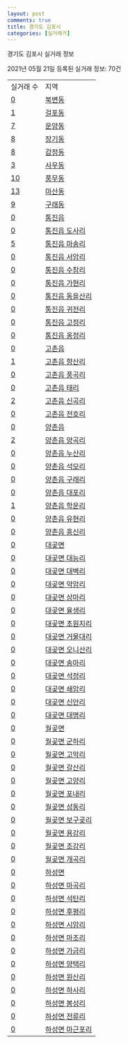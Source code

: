 ```yaml
---
layout: post
comments: true
title: 경기도 김포시
categories: [실거래가]
---
```


경기도 김포시 실거래 정보

2021년 05월 21일 등록된 실거래 정보: 70건


<table>
  <tr>
    <td>실거래 수</td>
    <td>지역</td>
  </tr>

  
  <tr>
    <td><a href="4157010100.html">0</a></td>
    <td><a href="4157010100.html">북변동</a></td>
  </tr>
    

  <tr>
    <td><a href="4157010200.html">1</a></td>
    <td><a href="4157010200.html">걸포동</a></td>
  </tr>
    

  <tr>
    <td><a href="4157010300.html">7</a></td>
    <td><a href="4157010300.html">운양동</a></td>
  </tr>
    

  <tr>
    <td><a href="4157010400.html">8</a></td>
    <td><a href="4157010400.html">장기동</a></td>
  </tr>
    

  <tr>
    <td><a href="4157010500.html">8</a></td>
    <td><a href="4157010500.html">감정동</a></td>
  </tr>
    

  <tr>
    <td><a href="4157010600.html">3</a></td>
    <td><a href="4157010600.html">사우동</a></td>
  </tr>
    

  <tr>
    <td><a href="4157010700.html">10</a></td>
    <td><a href="4157010700.html">풍무동</a></td>
  </tr>
    

  <tr>
    <td><a href="4157010800.html">13</a></td>
    <td><a href="4157010800.html">마산동</a></td>
  </tr>
    

  <tr>
    <td><a href="4157010900.html">9</a></td>
    <td><a href="4157010900.html">구래동</a></td>
  </tr>
    

  <tr>
    <td><a href="4157025000.html">0</a></td>
    <td><a href="4157025000.html">통진읍</a></td>
  </tr>
    

  <tr>
    <td><a href="4157025021.html">0</a></td>
    <td><a href="4157025021.html">통진읍 도사리</a></td>
  </tr>
    

  <tr>
    <td><a href="4157025022.html">5</a></td>
    <td><a href="4157025022.html">통진읍 마송리</a></td>
  </tr>
    

  <tr>
    <td><a href="4157025023.html">0</a></td>
    <td><a href="4157025023.html">통진읍 서암리</a></td>
  </tr>
    

  <tr>
    <td><a href="4157025024.html">0</a></td>
    <td><a href="4157025024.html">통진읍 수참리</a></td>
  </tr>
    

  <tr>
    <td><a href="4157025025.html">0</a></td>
    <td><a href="4157025025.html">통진읍 가현리</a></td>
  </tr>
    

  <tr>
    <td><a href="4157025026.html">0</a></td>
    <td><a href="4157025026.html">통진읍 동을산리</a></td>
  </tr>
    

  <tr>
    <td><a href="4157025027.html">0</a></td>
    <td><a href="4157025027.html">통진읍 귀전리</a></td>
  </tr>
    

  <tr>
    <td><a href="4157025028.html">0</a></td>
    <td><a href="4157025028.html">통진읍 고정리</a></td>
  </tr>
    

  <tr>
    <td><a href="4157025029.html">0</a></td>
    <td><a href="4157025029.html">통진읍 옹정리</a></td>
  </tr>
    

  <tr>
    <td><a href="4157025300.html">0</a></td>
    <td><a href="4157025300.html">고촌읍</a></td>
  </tr>
    

  <tr>
    <td><a href="4157025321.html">1</a></td>
    <td><a href="4157025321.html">고촌읍 향산리</a></td>
  </tr>
    

  <tr>
    <td><a href="4157025322.html">0</a></td>
    <td><a href="4157025322.html">고촌읍 풍곡리</a></td>
  </tr>
    

  <tr>
    <td><a href="4157025323.html">0</a></td>
    <td><a href="4157025323.html">고촌읍 태리</a></td>
  </tr>
    

  <tr>
    <td><a href="4157025324.html">2</a></td>
    <td><a href="4157025324.html">고촌읍 신곡리</a></td>
  </tr>
    

  <tr>
    <td><a href="4157025325.html">0</a></td>
    <td><a href="4157025325.html">고촌읍 전호리</a></td>
  </tr>
    

  <tr>
    <td><a href="4157025600.html">0</a></td>
    <td><a href="4157025600.html">양촌읍</a></td>
  </tr>
    

  <tr>
    <td><a href="4157025621.html">2</a></td>
    <td><a href="4157025621.html">양촌읍 양곡리</a></td>
  </tr>
    

  <tr>
    <td><a href="4157025622.html">0</a></td>
    <td><a href="4157025622.html">양촌읍 누산리</a></td>
  </tr>
    

  <tr>
    <td><a href="4157025623.html">0</a></td>
    <td><a href="4157025623.html">양촌읍 석모리</a></td>
  </tr>
    

  <tr>
    <td><a href="4157025624.html">0</a></td>
    <td><a href="4157025624.html">양촌읍 구래리</a></td>
  </tr>
    

  <tr>
    <td><a href="4157025625.html">0</a></td>
    <td><a href="4157025625.html">양촌읍 대포리</a></td>
  </tr>
    

  <tr>
    <td><a href="4157025626.html">1</a></td>
    <td><a href="4157025626.html">양촌읍 학운리</a></td>
  </tr>
    

  <tr>
    <td><a href="4157025627.html">0</a></td>
    <td><a href="4157025627.html">양촌읍 유현리</a></td>
  </tr>
    

  <tr>
    <td><a href="4157025628.html">0</a></td>
    <td><a href="4157025628.html">양촌읍 흥신리</a></td>
  </tr>
    

  <tr>
    <td><a href="4157034000.html">0</a></td>
    <td><a href="4157034000.html">대곶면</a></td>
  </tr>
    

  <tr>
    <td><a href="4157034021.html">0</a></td>
    <td><a href="4157034021.html">대곶면 대능리</a></td>
  </tr>
    

  <tr>
    <td><a href="4157034022.html">0</a></td>
    <td><a href="4157034022.html">대곶면 대벽리</a></td>
  </tr>
    

  <tr>
    <td><a href="4157034023.html">0</a></td>
    <td><a href="4157034023.html">대곶면 약암리</a></td>
  </tr>
    

  <tr>
    <td><a href="4157034024.html">0</a></td>
    <td><a href="4157034024.html">대곶면 상마리</a></td>
  </tr>
    

  <tr>
    <td><a href="4157034025.html">0</a></td>
    <td><a href="4157034025.html">대곶면 율생리</a></td>
  </tr>
    

  <tr>
    <td><a href="4157034026.html">0</a></td>
    <td><a href="4157034026.html">대곶면 초원지리</a></td>
  </tr>
    

  <tr>
    <td><a href="4157034027.html">0</a></td>
    <td><a href="4157034027.html">대곶면 거물대리</a></td>
  </tr>
    

  <tr>
    <td><a href="4157034028.html">0</a></td>
    <td><a href="4157034028.html">대곶면 오니산리</a></td>
  </tr>
    

  <tr>
    <td><a href="4157034029.html">0</a></td>
    <td><a href="4157034029.html">대곶면 송마리</a></td>
  </tr>
    

  <tr>
    <td><a href="4157034030.html">0</a></td>
    <td><a href="4157034030.html">대곶면 석정리</a></td>
  </tr>
    

  <tr>
    <td><a href="4157034031.html">0</a></td>
    <td><a href="4157034031.html">대곶면 쇄암리</a></td>
  </tr>
    

  <tr>
    <td><a href="4157034032.html">0</a></td>
    <td><a href="4157034032.html">대곶면 신안리</a></td>
  </tr>
    

  <tr>
    <td><a href="4157034033.html">0</a></td>
    <td><a href="4157034033.html">대곶면 대명리</a></td>
  </tr>
    

  <tr>
    <td><a href="4157035000.html">0</a></td>
    <td><a href="4157035000.html">월곶면</a></td>
  </tr>
    

  <tr>
    <td><a href="4157035021.html">0</a></td>
    <td><a href="4157035021.html">월곶면 군하리</a></td>
  </tr>
    

  <tr>
    <td><a href="4157035022.html">0</a></td>
    <td><a href="4157035022.html">월곶면 고막리</a></td>
  </tr>
    

  <tr>
    <td><a href="4157035023.html">0</a></td>
    <td><a href="4157035023.html">월곶면 갈산리</a></td>
  </tr>
    

  <tr>
    <td><a href="4157035024.html">0</a></td>
    <td><a href="4157035024.html">월곶면 고양리</a></td>
  </tr>
    

  <tr>
    <td><a href="4157035025.html">0</a></td>
    <td><a href="4157035025.html">월곶면 포내리</a></td>
  </tr>
    

  <tr>
    <td><a href="4157035026.html">0</a></td>
    <td><a href="4157035026.html">월곶면 성동리</a></td>
  </tr>
    

  <tr>
    <td><a href="4157035027.html">0</a></td>
    <td><a href="4157035027.html">월곶면 보구곶리</a></td>
  </tr>
    

  <tr>
    <td><a href="4157035028.html">0</a></td>
    <td><a href="4157035028.html">월곶면 용강리</a></td>
  </tr>
    

  <tr>
    <td><a href="4157035029.html">0</a></td>
    <td><a href="4157035029.html">월곶면 조강리</a></td>
  </tr>
    

  <tr>
    <td><a href="4157035030.html">0</a></td>
    <td><a href="4157035030.html">월곶면 개곡리</a></td>
  </tr>
    

  <tr>
    <td><a href="4157036000.html">0</a></td>
    <td><a href="4157036000.html">하성면</a></td>
  </tr>
    

  <tr>
    <td><a href="4157036021.html">0</a></td>
    <td><a href="4157036021.html">하성면 마곡리</a></td>
  </tr>
    

  <tr>
    <td><a href="4157036022.html">0</a></td>
    <td><a href="4157036022.html">하성면 석탄리</a></td>
  </tr>
    

  <tr>
    <td><a href="4157036023.html">0</a></td>
    <td><a href="4157036023.html">하성면 후평리</a></td>
  </tr>
    

  <tr>
    <td><a href="4157036024.html">0</a></td>
    <td><a href="4157036024.html">하성면 시암리</a></td>
  </tr>
    

  <tr>
    <td><a href="4157036025.html">0</a></td>
    <td><a href="4157036025.html">하성면 마조리</a></td>
  </tr>
    

  <tr>
    <td><a href="4157036026.html">0</a></td>
    <td><a href="4157036026.html">하성면 가금리</a></td>
  </tr>
    

  <tr>
    <td><a href="4157036027.html">0</a></td>
    <td><a href="4157036027.html">하성면 양택리</a></td>
  </tr>
    

  <tr>
    <td><a href="4157036028.html">0</a></td>
    <td><a href="4157036028.html">하성면 원산리</a></td>
  </tr>
    

  <tr>
    <td><a href="4157036029.html">0</a></td>
    <td><a href="4157036029.html">하성면 하사리</a></td>
  </tr>
    

  <tr>
    <td><a href="4157036030.html">0</a></td>
    <td><a href="4157036030.html">하성면 봉성리</a></td>
  </tr>
    

  <tr>
    <td><a href="4157036031.html">0</a></td>
    <td><a href="4157036031.html">하성면 전류리</a></td>
  </tr>
    

  <tr>
    <td><a href="4157036032.html">0</a></td>
    <td><a href="4157036032.html">하성면 마근포리</a></td>
  </tr>
    


</table>
    